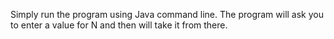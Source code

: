 Simply run the program using Java command line. The program will ask you to enter a value for N and then will take it from there.